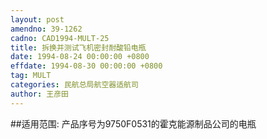 ```yaml
---
layout: post
amendno: 39-1262
cadno: CAD1994-MULT-25
title: 拆换并测试飞机密封耐酸铅电瓶
date: 1994-08-24 00:00:00 +0800
effdate: 1994-08-30 00:00:00 +0800
tag: MULT
categories: 民航总局航空器适航司
author: 王彦田
---
```


##适用范围:
产品序号为9750F0531的霍克能源制品公司的电瓶


